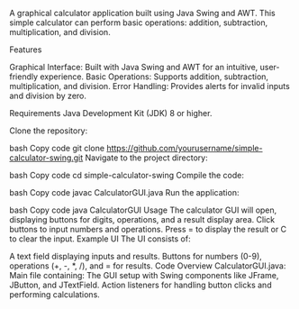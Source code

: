 A graphical calculator application built using Java Swing and AWT. This simple calculator can perform basic operations: addition, subtraction, multiplication, and division.

Features

Graphical Interface: Built with Java Swing and AWT for an intuitive, user-friendly experience.
Basic Operations: Supports addition, subtraction, multiplication, and division.
Error Handling: Provides alerts for invalid inputs and division by zero.

Requirements
Java Development Kit (JDK) 8 or higher.

Clone the repository:

bash
Copy code
git clone https://github.com/yourusername/simple-calculator-swing.git
Navigate to the project directory:

bash
Copy code
cd simple-calculator-swing
Compile the code:

bash
Copy code
javac CalculatorGUI.java
Run the application:

bash
Copy code
java CalculatorGUI
Usage
The calculator GUI will open, displaying buttons for digits, operations, and a result display area.
Click buttons to input numbers and operations.
Press = to display the result or C to clear the input.
Example UI
The UI consists of:

A text field displaying inputs and results.
Buttons for numbers (0-9), operations (+, -, *, /), and = for results.
Code Overview
CalculatorGUI.java: Main file containing:
The GUI setup with Swing components like JFrame, JButton, and JTextField.
Action listeners for handling button clicks and performing calculations.